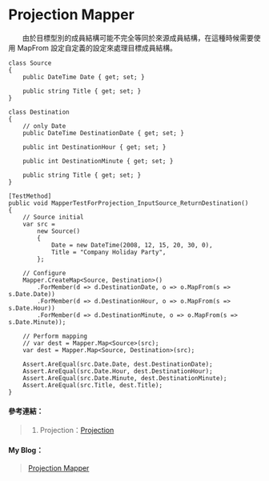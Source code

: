 # Projection Mapper
  
　　由於目標型別的成員結構可能不完全等同於來源成員結構，在這種時候需要使用 MapFrom 設定自定義的設定來處理目標成員結構。
  
```
class Source
{
    public DateTime Date { get; set; }

    public string Title { get; set; }
}

class Destination
{
    // only Date
    public DateTime DestinationDate { get; set; }

    public int DestinationHour { get; set; }

    public int DestinationMinute { get; set; }

    public string Title { get; set; }
}

[TestMethod]
public void MapperTestForProjection_InputSource_ReturnDestination()
{
    // Source initial
    var src =
        new Source()
        {
            Date = new DateTime(2008, 12, 15, 20, 30, 0),
            Title = "Company Holiday Party",
        };

    // Configure
    Mapper.CreateMap<Source, Destination>()
        .ForMember(d => d.DestinationDate, o => o.MapFrom(s => s.Date.Date))
        .ForMember(d => d.DestinationHour, o => o.MapFrom(s => s.Date.Hour))
        .ForMember(d => d.DestinationMinute, o => o.MapFrom(s => s.Date.Minute));

    // Perform mapping
    // var dest = Mapper.Map<Source>(src);
    var dest = Mapper.Map<Source, Destination>(src);

    Assert.AreEqual(src.Date.Date, dest.DestinationDate);
    Assert.AreEqual(src.Date.Hour, dest.DestinationHour);
    Assert.AreEqual(src.Date.Minute, dest.DestinationMinute);
    Assert.AreEqual(src.Title, dest.Title);
}
```
  
#### 參考連結：
>1. Projection：[Projection]

#### My Blog：
>[Projection Mapper][Projection Mapper]  

[Projection]:https://github.com/AutoMapper/AutoMapper/wiki/Projection
[Projection Mapper]:http://bdottn.github.io/2015/06/29/MapperTestForProjection/